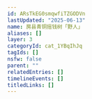 ```yaml
---
id: ARsTkEG0smqwfiTZGODVn
lastUpdated: "2025-06-13"
name: 房县青铜摇钱树「野人」
aliases: []
layer: 3
categoryId: cat_1YBqIhJq
tagIds: []
nsfw: false
parent: ""
relatedEntries: []
timelineEvents: []
titledLinks: []
---
```


